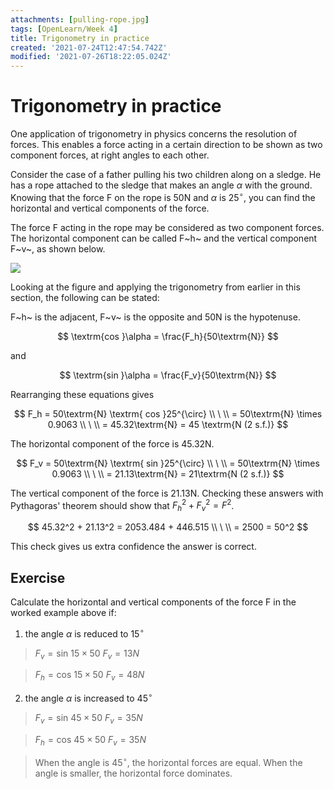 ```yaml
---
attachments: [pulling-rope.jpg]
tags: [OpenLearn/Week 4]
title: Trigonometry in practice
created: '2021-07-24T12:47:54.742Z'
modified: '2021-07-26T18:22:05.024Z'
---
```


# Trigonometry in practice

One application of trigonometry in physics concerns the resolution of forces. This enables a force acting in a certain direction to be shown as two component forces, at right angles to each other.

Consider the case of a father pulling his two children along on a sledge. He has a rope attached to the sledge that makes an angle $\alpha$ with the ground. Knowing that the force F on the rope is 50N and $\alpha$ is 25$^{\circ}$, you can find the horizontal and vertical components of the force.

The force F acting in the rope may be considered as two component forces. The horizontal component can be called F~h~ and the vertical component F~v~, as shown below.

![](@attachment/pulling-rope.jpg)

Looking at the figure and applying the trigonometry from earlier in this section, the following can be stated:

F~h~ is the adjacent, F~v~ is the opposite and 50N is the hypotenuse.

$$
\textrm{cos }\alpha = \frac{F_h}{50\textrm{N}}
$$

and

$$
\textrm{sin }\alpha = \frac{F_v}{50\textrm{N}}
$$

Rearranging these equations gives

$$
F_h = 50\textrm{N} \textrm{ cos }25^{\circ} \\ \ \\
= 50\textrm{N} \times 0.9063 \\ \ \\
= 45.32\textrm{N} = 45 \textrm{N (2 s.f.)}
$$

The horizontal component of the force is 45.32N.

$$
F_v = 50\textrm{N} \textrm{ sin }25^{\circ} \\ \ \\
= 50\textrm{N} \times 0.9063 \\ \ \\
= 21.13\textrm{N} = 21\textrm{N (2 s.f.)}
$$

The vertical component of the force is 21.13N. Checking these answers with Pythagoras' theorem should show that $F_h^2 + F_v^2 = F^2$.

$$
45.32^2 + 21.13^2 = 2053.484 + 446.515 \\ \ \\
= 2500 = 50^2
$$

This check gives us extra confidence the answer is correct.

## Exercise
Calculate the horizontal and vertical components of the force F in the worked example above if:

1) the angle $\alpha$ is reduced to 15$^{\circ}$
> $F_v = \textrm{sin }15 \times 50$
> $F_v = 13N$

> $F_h = \textrm{cos }15 \times 50$
> $F_v = 48N$

2) the angle $\alpha$ is increased to 45$^{\circ}$
> $F_v = \textrm{sin }45 \times 50$
> $F_v = 35N$

> $F_h = \textrm{cos }45 \times 50$
> $F_v = 35N$

> When the angle is 45$^{\circ}$, the horizontal forces are equal. When the angle is smaller, the horizontal force dominates.















